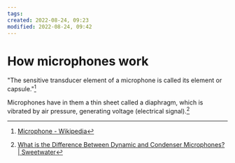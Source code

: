 ```yaml
---
tags: 
created: 2022-08-24, 09:23
modified: 2022-08-24, 09:42
---
```


# How microphones work
"The sensitive transducer element of a microphone is called its element or capsule."[^1]

Microphones have in them a thin sheet called a diaphragm, which is vibrated by air pressure, generating voltage (electrical signal).[^2]

[^1]: [Microphone - Wikipedia](https://en.wikipedia.org/wiki/Microphone#Components)
[^2]: [What is the Difference Between Dynamic and Condenser Microphones? | Sweetwater](https://www.sweetwater.com/sweetcare/articles/what-difference-between-dynamic-condenser-microphones/?utm_source=pocket_mylist)